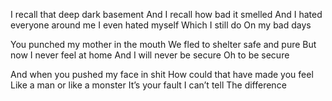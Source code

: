 I recall that deep dark basement
And I recall how bad it smelled 
And I hated everyone around me
I even hated myself
Which I still do
On my bad days

You punched my mother in the mouth
We fled to shelter safe and pure
But now I never feel at home 
And I will never be secure
Oh to be secure

And when you pushed my face in shit
How could that have made you feel 
Like a man or like a monster
It’s your fault I can’t tell
The difference


